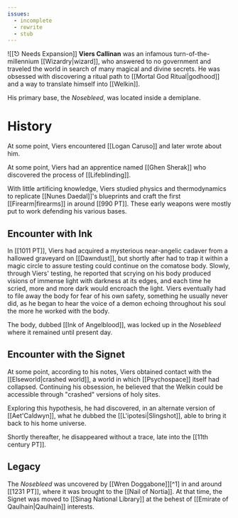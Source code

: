```yaml
---
issues:
  - incomplete
  - rewrite
  - stub
---
```


![[⎋ Needs Expansion]]
**Viers Callinan** was an infamous turn-of-the-millennium [[Wizardry|wizard]], who answered to no government and traveled the world in search of many magical and divine secrets. He was obsessed with discovering a ritual path to [[Mortal God Ritual|godhood]] and a way to translate himself into [[Welkin]]. 

His primary base, the *Nosebleed*, was located inside a demiplane.

# History
At some point, Viers encountered [[Logan Caruso]] and later wrote about him.

At some point, Viers had an apprentice named [[Ghen Sherak]] who discovered the process of [[Lifeblinding]].

With little artificing knowledge, Viers studied physics and thermodynamics to replicate [[Nunes Daedal]]'s blueprints and craft the first [[Firearm|firearms]] in around [[990 PT]]. These early weapons were mostly put to work defending his various bases.

## Encounter with Ink
In [[1011 PT]], Viers had acquired a mysterious near-angelic cadaver from a hallowed graveyard on [[Dawndust]], but shortly after had to trap it within a magic circle to assure testing could continue on the comatose body. Slowly, through Viers' testing, he reported that scrying on his body produced visions of immense light with darkness at its edges, and each time he scried, more and more dark would encroach the light. Viers eventually had to file away the body for fear of his own safety, something he usually never did, as he began to hear the voice of a demon echoing throughout his soul the more he worked with the body. 

The body, dubbed [[Ink of Angelblood]], was locked up in the *Nosebleed* where it remained until present day.

## Encounter with the Signet
At some point, according to his notes, Viers obtained contact with the [[Elseworld|crashed world]], a world in which [[Psychospace]] itself had collapsed. Continuing his obsession, he believed that the Welkin could be accessible through "crashed" versions of holy sites. 

Exploring this hypothesis, he had discovered, in an alternate version of [[Aet'Caldwyn]], what he dubbed the [[L'ipotesi|Slingshot]], able to bring it back to his home universe.

Shortly thereafter, he disappeared without a trace, late into the [[11th century PT]].
## Legacy
The *Nosebleed* was uncovered by [[Wren Doggabone]][^1] in and around [[1231 PT]], where it was brought to the [[Nail of Nortia]]. At that time, the Signet was moved to [[Sinag National Library]] at the behest of [[Emirate of Qaulhain|Qaulhain]] interests.